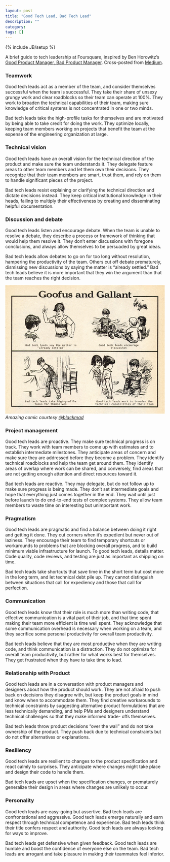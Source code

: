 ```yaml
---
layout: post
title: "Good Tech Lead, Bad Tech Lead"
description: ""
category: 
tags: []
---
```

{% include JB/setup %}


A brief guide to tech leadership at Foursquare, inspired by Ben Horowitz’s
[Good Product Manager, Bad Product Manager](http://benhorowitz.files.wordpress.com/2010/05/good-product-manager.pdf).
Cross-posted from [Medium](https://medium.com/p/948b2b806d86).


### Teamwork

Good tech leads act as a member of the team, and consider themselves successful when the team is successful. They take
their share of unsexy grungy work and clear roadblocks so their team can operate at 100%. They work to broaden the
technical capabilities of their team, making sure knowledge of critical systems is not concentrated in one or two minds.

Bad tech leads take the high-profile tasks for themselves and are motivated by being able to take credit for doing the
work. They optimize locally, keeping team members working on projects that benefit the team at the expense of the
engineering organization at large.

### Technical vision

Good tech leads have an overall vision for the technical direction of the product and make sure the team understands it.
They delegate feature areas to other team members and let them own their decisions. They recognize that their team
members are smart, trust them, and rely on them to handle significant pieces of the project.

Bad tech leads resist explaining or clarifying the technical direction and dictate decisions instead. They keep critical
institutional knowledge in their heads, failing to multiply their effectiveness by creating and disseminating helpful
documentation.

### Discussion and debate

Good tech leads listen and encourage debate. When the team is unable to resolve a debate, they describe a process or
framework of thinking that would help them resolve it. They don’t enter discussions with foregone conclusions, and
always allow themselves to be persuaded by great ideas.

Bad tech leads allow debates to go on for too long without resolution, hampering the productivity of the team. Others
cut off debate prematurely, dismissing new discussions by saying the matter is “already settled.” Bad tech leads believe
it is more important that they win the argument than that the team reaches the right decision.

![comic](/assets/img/goodtlbadtl.jpg)
_Amazing comic courtesy [@blackmad](http://twitter.com/blackmad)_

### Project management

Good tech leads are proactive. They make sure technical progress is on track. They work with team members to come up
with estimates and to establish intermediate milestones. They anticipate areas of concern and make sure they are
addressed before they become a problem. They identify technical roadblocks and help the team get around them. They
identify areas of overlap where work can be shared, and conversely, find areas that are not getting enough attention and
direct resources toward it.

Bad tech leads are reactive. They may delegate, but do not follow up to make sure progress is being made. They don’t set
intermediate goals and hope that everything just comes together in the end. They wait until just before launch to do
end-to-end tests of complex systems. They allow team members to waste time on interesting but unimportant work.

### Pragmatism

Good tech leads are pragmatic and find a balance between doing it right and getting it done. They cut corners when it’s
expedient but never out of laziness. They encourage their team to find temporary shortcuts or workarounds to problems
that are blocking overall progress, and to build minimum viable infrastructure for launch. To good tech leads, details
matter. Code quality, code reviews, and testing are just as important as shipping on time.

Bad tech leads take shortcuts that save time in the short term but cost more in the long term, and let technical debt
pile up. They cannot distinguish between situations that call for expediency and those that call for perfection.

### Communication

Good tech leads know that their role is much more than writing code, that effective communication is a vital part of
their job, and that time spent making their team more efficient is time well spent. They acknowledge that some
communication overhead is necessary when working on a team, and they sacrifice some personal productivity for overall
team productivity.

Bad tech leads believe that they are most productive when they are writing code, and think communication is a
distraction. They do not optimize for overall team productivity, but rather for what works best for themselves. They get
frustrated when they have to take time to lead.

### Relationship with Product

Good tech leads are in a conversation with product managers and designers about how the product should work. They are
not afraid to push back on decisions they disagree with, but keep the product goals in mind and know when to accommodate
them. They find creative workarounds to technical constraints by suggesting alternative product formulations that are
less technically demanding, and help PMs and designers understand technical challenges so that they make informed trade-
offs themselves.

Bad tech leads throw product decisions “over the wall” and do not take ownership of the product. They push back due to
technical constraints but do not offer alternatives or explanations.

### Resiliency

Good tech leads are resilient to changes to the product specification and react calmly to surprises. They anticipate
where changes might take place and design their code to handle them.

Bad tech leads are upset when the specification changes, or prematurely generalize their design in areas where changes
are unlikely to occur.

### Personality

Good tech leads are easy-going but assertive. Bad tech leads are confrontational and aggressive. Good tech leads emerge
naturally and earn respect through technical competence and experience. Bad tech leads think their title confers respect
and authority. Good tech leads are always looking for ways to improve.

Bad tech leads get defensive when given feedback. Good tech leads are humble and boost the confidence of everyone else
on the team. Bad tech leads are arrogant and take pleasure in making their teammates feel inferior.
